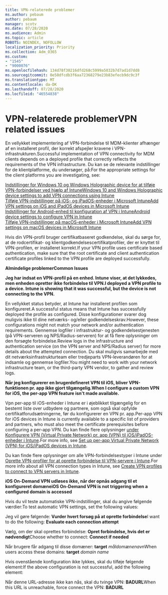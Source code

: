 ```yaml
---
title: VPN-relaterede problemer
ms.author: pebaum
author: pebaum
manager: scotv
ms.date: 07/28/2020
ms.audience: Admin
ms.topic: article
ROBOTS: NOINDEX, NOFOLLOW
localization_priority: Priority
ms.collection: Adm_O365
ms.custom:
- "1545"
- "9000076"
ms.openlocfilehash: 134d78f30216dfd268c5999a5032b7d7ad1d7dd8
ms.sourcegitcommit: 0e50dfcdb3f6aa72368279e23b83efecb9dc9c3f
ms.translationtype: MT
ms.contentlocale: da-DK
ms.lasthandoff: 07/28/2020
ms.locfileid: "46554838"
---
```

# <a name="vpn-related-issues"></a><span data-ttu-id="e6f4d-102">VPN-relaterede problemer</span><span class="sxs-lookup"><span data-stu-id="e6f4d-102">VPN related issues</span></span>

<span data-ttu-id="e6f4d-103">En vellykket implementering af VPN-forbindelse til MDM-klienter afhænger af en installeret profil, der korrekt afspejler kravene i VPN-infrastrukturen.</span><span class="sxs-lookup"><span data-stu-id="e6f4d-103">Successful implementation of VPN connectivity for MDM clients depends on a deployed profile that correctly reflects the requirements of the VPN infrastructure.</span></span> <span data-ttu-id="e6f4d-104">Du kan se de relevante indstillinger for de klientplatforme, du undersøger, på:</span><span class="sxs-lookup"><span data-stu-id="e6f4d-104">For the appropriate settings for the client platforms you are investigating, see:</span></span> 

[<span data-ttu-id="e6f4d-105">Indstillinger for Windows 10 og Windows Holographic device for at tilføje VPN-forbindelser ved hjælp af Intune</span><span class="sxs-lookup"><span data-stu-id="e6f4d-105">Windows 10 and Windows Holographic device settings to add VPN connections using Intune</span></span>](https://docs.microsoft.com/intune/vpn-settings-windows-10)  
[<span data-ttu-id="e6f4d-106">Tilføje VPN-indstillinger på iOS- og iPadOS-enheder i Microsoft Intune</span><span class="sxs-lookup"><span data-stu-id="e6f4d-106">Add VPN settings on iOS and iPadOS devices in Microsoft Intune</span></span>](https://docs.microsoft.com/intune/vpn-settings-ios)  
[<span data-ttu-id="e6f4d-107">Indstillinger for Android-enhed til konfiguration af VPN i Intune</span><span class="sxs-lookup"><span data-stu-id="e6f4d-107">Android device settings to configure VPN in Intune</span></span>](https://docs.microsoft.com/intune/vpn-settings-android)  
[<span data-ttu-id="e6f4d-108">Tilføje VPN-indstillinger på macOS-enheder i Microsoft Intune</span><span class="sxs-lookup"><span data-stu-id="e6f4d-108">Add VPN settings on macOS devices in Microsoft Intune</span></span>](https://docs.microsoft.com/mem/intune/configuration/vpn-settings-macos)

<span data-ttu-id="e6f4d-109">Hvis din VPN-profil bruger certifikatbaseret godkendelse, skal du sørge for, at de rodcertifikat- og klientgodkendelsescertifikatprofiler, der er knyttet til VPN-profilen, er installeret korrekt.</span><span class="sxs-lookup"><span data-stu-id="e6f4d-109">If your VPN profile uses certificate based authentication, make sure that the root certificate and client authentication certificate profiles linked to the VPN profile are deployed successfully.</span></span>

<span data-ttu-id="e6f4d-110">**Almindelige problemer**</span><span class="sxs-lookup"><span data-stu-id="e6f4d-110">**Common Issues**</span></span>

<span data-ttu-id="e6f4d-111">**Jeg har indsat en VPN-profil på en enhed. Intune viser, at det lykkedes, men enheden opretter ikke forbindelse til VPN.**</span><span class="sxs-lookup"><span data-stu-id="e6f4d-111">**I deployed a VPN profile to a device. Intune is showing that it was successful, but the device is not connecting to the VPN.**</span></span>

<span data-ttu-id="e6f4d-112">En vellykket status betyder, at Intune har installeret profilen som konfigureret.</span><span class="sxs-lookup"><span data-stu-id="e6f4d-112">A successful status means that Intune has successfully deployed the profile as configured.</span></span> <span data-ttu-id="e6f4d-113">Disse konfigurationer svarer dog muligvis ikke til dine netværks- og/eller godkendelseskrav.</span><span class="sxs-lookup"><span data-stu-id="e6f4d-113">However, these configurations might not match your network and/or authentication requirements.</span></span> <span data-ttu-id="e6f4d-114">Gennemse logfiler i infrastruktur- og godkendelsestjenesten (på VPN-serveren og NPS/Radius-serveren) for at få flere oplysninger om den forsøgte forbindelse.</span><span class="sxs-lookup"><span data-stu-id="e6f4d-114">Review logs in the infrastructure and authentication service (on the VPN server and NPS/Radius server) for more details about the attempted connection.</span></span> <span data-ttu-id="e6f4d-115">Du skal muligvis samarbejde med dit netværksinfrastrukturteam eller tredjeparts VPN-leverandøren for at indsamle og gennemse logfiler.</span><span class="sxs-lookup"><span data-stu-id="e6f4d-115">You might need to work with your network infrastructure team, or the third-party VPN vendor, to gather and review logs.</span></span>

<span data-ttu-id="e6f4d-116">**Når jeg konfigurerer en brugerdefineret VPN til iOS, bliver VPN-funktionen pr. app ikke gjort tilgængelig.**</span><span class="sxs-lookup"><span data-stu-id="e6f4d-116">**When I configure a custom VPN for iOS, the per-app VPN feature isn't made available.**</span></span>

<span data-ttu-id="e6f4d-117">Vpn per-app til iOS-enheder i Intune er i øjeblikket tilgængelig for en bestemt liste over udbydere og partnere, som også skal opfylde certifikatforudsætningerne, før du konfigurerer en VPN pr. app.</span><span class="sxs-lookup"><span data-stu-id="e6f4d-117">Per-app VPN for iOS devices in Intune is currently available to a specific list of providers and partners, who must also meet the certificate prerequisites before configuring a per-app VPN.</span></span> <span data-ttu-id="e6f4d-118">Du kan finde flere oplysninger [under Konfigurere VPN (Virtual Private Network) pr. app (VPN) til iOS/iPadOS-enheder i Intune](https://docs.microsoft.com/intune/vpn-setting-configure-per-app).</span><span class="sxs-lookup"><span data-stu-id="e6f4d-118">For more info, see [Set up per-app Virtual Private Network (VPN) for iOS/iPadOS devices in Intune](https://docs.microsoft.com/intune/vpn-setting-configure-per-app).</span></span> 

<span data-ttu-id="e6f4d-119">Du kan finde flere oplysninger om alle VPN-forbindelsestyper i Intune under [Oprette VPN-profiler for at oprette forbindelse til VPN-servere i Intune](https://docs.microsoft.com/intune/vpn-settings-configure).</span><span class="sxs-lookup"><span data-stu-id="e6f4d-119">For more info about all VPN connection types in Intune, see [Create VPN profiles to connect to VPN servers in Intune](https://docs.microsoft.com/intune/vpn-settings-configure).</span></span>  

<span data-ttu-id="e6f4d-120">**iOS On-Demand VPN udløses ikke, når der opnås adgang til et konfigureret domæne**</span><span class="sxs-lookup"><span data-stu-id="e6f4d-120">**iOS On-Demand VPN is not triggering when a configured domain is accessed**</span></span>

<span data-ttu-id="e6f4d-121">Hvis du vil teste automatiske VPN-indstillinger, skal du angive følgende værdier:</span><span class="sxs-lookup"><span data-stu-id="e6f4d-121">To test automatic VPN settings, set the following values:</span></span>

<span data-ttu-id="e6f4d-122">Jeg vil gøre følgende: **Vurder hvert forsøg på at oprette forbindelse**</span><span class="sxs-lookup"><span data-stu-id="e6f4d-122">I want to do the following: **Evaluate each connection attempt**</span></span> 

<span data-ttu-id="e6f4d-123">Vælg, om der skal oprettes forbindelse: **Opret forbindelse, hvis det er nødvendigt**</span><span class="sxs-lookup"><span data-stu-id="e6f4d-123">Choose whether to connect: **Connect if needed**</span></span>

<span data-ttu-id="e6f4d-124">Når brugere får adgang til disse domæner: **target** *måldomænenavn*</span><span class="sxs-lookup"><span data-stu-id="e6f4d-124">When users access these domains: **target** *domain name*</span></span>

<span data-ttu-id="e6f4d-125">Hvis ovenstående konfiguration ikke lykkes, skal du tilføje følgende element:</span><span class="sxs-lookup"><span data-stu-id="e6f4d-125">If the above configuration is not successful, add the following element:</span></span>

<span data-ttu-id="e6f4d-126">Når denne URL-adresse ikke kan nås, skal du tvinge VPN: **BADURL**</span><span class="sxs-lookup"><span data-stu-id="e6f4d-126">When this URL is unreachable, force connect the VPN: **BADURL**</span></span>